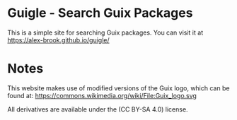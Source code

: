 # Guigle - Search Guix Packages
This is a simple site for searching Guix packages. You can visit it at https://alex-brook.github.io/guigle/

# Notes
This website makes use of modified versions of the Guix logo, which can be found at: https://commons.wikimedia.org/wiki/File:Guix_logo.svg

All derivatives are available under the (CC BY-SA 4.0) license.
